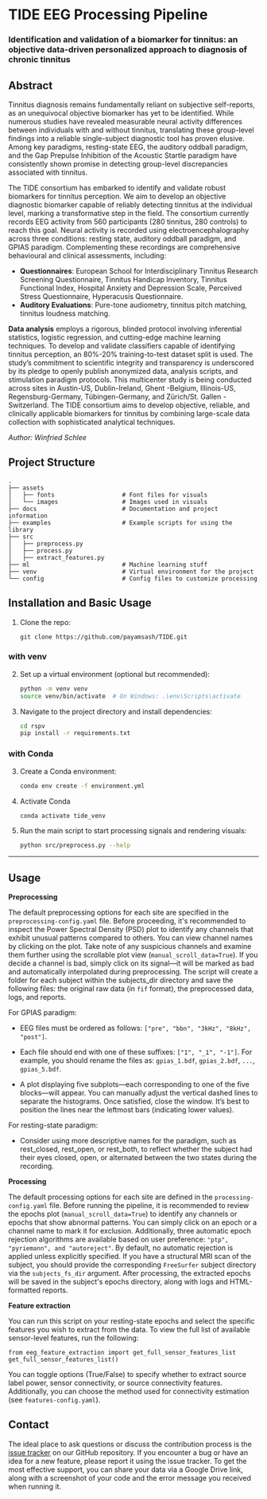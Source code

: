 # TIDE EEG Processing Pipeline
### Identification and validation of a biomarker for tinnitus: an objective data-driven personalized approach to diagnosis of chronic tinnitus 

## Abstract
Tinnitus diagnosis remains fundamentally reliant on subjective self-reports, as an unequivocal
objective biomarker has yet to be identified. While numerous studies have revealed measurable
neural activity differences between individuals with and without tinnitus, translating these
group-level findings into a reliable single-subject diagnostic tool has proven elusive. Among
key paradigms, resting-state EEG, the auditory oddball paradigm, and the Gap Prepulse
Inhibition of the Acoustic Startle paradigm have consistently shown promise in detecting
group-level discrepancies associated with tinnitus.

The TIDE consortium has embarked to identify and validate robust biomarkers for tinnitus
perception. We aim to develop an objective diagnostic biomarker capable of reliably detecting
tinnitus at the individual level, marking a transformative step in the field.
The consortium currently records EEG activity from 560 participants (280 tinnitus, 280
controls) to reach this goal. Neural activity is recorded using electroencephalography across
three   conditions:   resting   state,   auditory   oddball   paradigm,   and   GPIAS   paradigm.
Complementing these recordings are comprehensive behavioural and clinical assessments,
including:

- **Questionnaires**: European School for Interdisciplinary Tinnitus Research Screening
Questionnaire, Tinnitus Handicap Inventory, Tinnitus Functional Index, Hospital
Anxiety   and   Depression   Scale,   Perceived   Stress   Questionnaire,   Hyperacusis
Questionnaire.
- **Auditory Evaluations**:   Pure-tone   audiometry,   tinnitus   pitch   matching,   tinnitus
loudness matching.

**Data analysis** employs a rigorous, blinded protocol involving inferential statistics, logistic
regression, and cutting-edge machine learning techniques. To develop and validate classifiers
capable of identifying tinnitus perception, an 80%-20% training-to-test dataset split is used.
The study’s commitment to scientific integrity and transparency is underscored by its pledge to
openly publish anonymized data, analysis scripts, and stimulation paradigm protocols.
This multicenter study is being conducted across sites in Austin-US, Dublin-Ireland, Ghent
-Belgium, Illinois-US, Regensburg-Germany, Tübingen-Germany, and Zürich/St. Gallen
-Switzerland.
The TIDE consortium aims to develop objective, reliable, and clinically applicable biomarkers for tinnitus by combining large-scale data collection with sophisticated analytical 
techniques.

*Author: Winfried Schlee*


## Project Structure
```plaintext
.
├── assets
│   ├── fonts                   # Font files for visuals
│   └── images                  # Images used in visuals
├── docs                        # Documentation and project information
├── examples                    # Example scripts for using the library
├── src
│   ├── preprocess.py           
│   ├── process.py
│   ├── extract_features.py     
├── ml                          # Machine learning stuff
├── venv                        # Virtual environment for the project
└── config                      # Config files to customize processing
```

## Installation and Basic Usage
1. Clone the repo:
    ```
    git clone https://github.com/payamsash/TIDE.git
    ```
### with venv
2. Set up a virtual environment (optional but recommended):
    ```bash
    python -m venv venv
    source venv/bin/activate  # On Windows: .\env\Scripts\activate
    ```

3. Navigate to the project directory and install dependencies:
    ```bash
    cd rspv
    pip install -r requirements.txt
    ```

### with Conda
3. Create a Conda environment:
   ```bash
   conda env create -f environment.yml
    ```
4. Activate Conda
    ```bash
    conda activate tide_venv
    ```
5. Run the main script to start processing signals and rendering visuals:
    ```bash
    python src/preprocess.py --help
    ```
---

## Usage
**Preprocessing**

The default preprocessing options for each site are specified in the `preprocessing-config.yaml` file. Before proceeding, it's recommended to inspect the Power Spectral Density (PSD) plot to identify any channels that exhibit unusual patterns compared to others. You can view channel names by clicking on the plot. Take note of any suspicious channels and examine them further using the scrollable plot view (`manual_scroll_data=True`). If you decide a channel is bad, simply click on its signal—it will be marked as bad and automatically interpolated during preprocessing. The script will create a folder for each subject within the subjects_dir directory and save the following files: the original raw data (in `fif` format), the preprocessed data, logs, and reports.

For GPIAS paradigm:

-   EEG files must be ordered as follows: `["pre", "bbn", "3kHz", "8kHz", "post"]`.
-   Each file should end with one of these suffixes: `["1", "_1", "-1"]`.
For example, you should rename the files as: `gpias_1.bdf`, `gpias_2.bdf`, `...`, `gpias_5.bdf`.

-   A plot displaying five subplots—each corresponding to one of the five blocks—will appear. You can manually adjust the vertical dashed lines to separate the histograms. Once satisfied, close the window. It’s best to position the lines near the leftmost bars (indicating lower values).

For resting-state paradigm:

-   Consider using more descriptive names for the paradigm, such as rest_closed, rest_open, or rest_both, to reflect whether the subject had their eyes closed, open, or alternated between the two states during the recording.

**Processing**

The default processing options for each site are defined in the `processing-config.yaml` file. Before running the pipeline, it is recommended to review the epochs plot (`manual_scroll_data=True`) to identify any channels or epochs that show abnormal patterns. You can simply click on an epoch or a channel name to mark it for exclusion. Additionally, three automatic epoch rejection algorithms are available based on user preference: `"ptp", "pyriemann", and "autoreject"`. By default, no automatic rejection is applied unless explicitly specified. If you have a structural MRI scan of the subject, you should provide the corresponding `FreeSurfer` subject directory via the `subjects_fs_dir` argument. After processing, the extracted epochs will be saved in the subject's epochs directory, along with logs and HTML-formatted reports.

**Feature extraction**

You can run this script on your resting-state epochs and select the specific features you wish to extract from the data. To view the full list of available sensor-level features, run the following:
```
from eeg_feature_extraction import get_full_sensor_features_list
get_full_sensor_features_list()
```
You can toggle options (True/False) to specify whether to extract source label power, sensor connectivity, or source connectivity features. Additionally, you can choose the method used for connectivity estimation (see `features-config.yaml`).

## Contact
The ideal place to ask questions or discuss the contribution process is the [issue tracker](https://github.com/payamsash/Antinomics/issues) on our GitHub repository. If you encounter a bug or have an idea for a new feature, please report it using the issue tracker. To get the most effective support, you can share your data via a Google Drive link, along with a screenshot of your code and the error message you received when running it.
